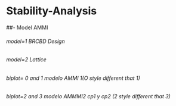 # Stability-Analysis

##- Model AMMI

###### model=1 BRCBD Design
######  model=2 Lattice
######  biplot= 0 and 1 modelo AMMI 1(O style different that 1)
######  biplot=2 and 3 modelo AMMMI2  cp1 y cp2 (2 style different that 3)
